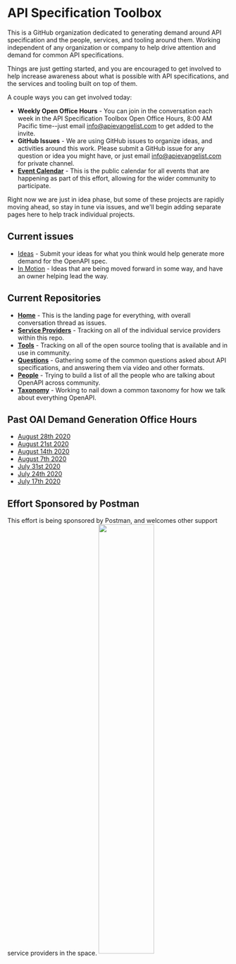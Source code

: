 # API Specification Toolbox
This is a GitHub organization dedicated to generating demand around API specification and the people, services, and tooling around them. Working independent of any organization or company to help drive attention and demand for common API specifications.

Things are just getting started, and you are encouraged to get involved to help increase awareness about what is possible with API specifications, and the services and tooling built on top of them.

A couple ways you can get involved today:

- **Weekly Open Office Hours** - You can join in the conversation each week in the API Specification Toolbox Open Office Hours, 8:00 AM Pacific time--just email [info@apievangelist.com](mailto:info@apievangelist.com) to get added to the invite.
- **GitHub Issues** - We are using GitHub issues to organize ideas, and activities around this work. Please submit a GitHub issue for any question or idea you might have, or just email [info@apievangelist.com](mailto:info@apievangelist.com) for private channel.
- **[Event Calendar](https://calendar.google.com/calendar?cid=Y29vOGVqZGluMjFqdGoxajBzZ2dhOXR1b29AZ3JvdXAuY2FsZW5kYXIuZ29vZ2xlLmNvbQ)** - This is the public calendar for all events that are happening as part of this effort, allowing for the wider community to participate.

Right now we are just in idea phase, but some of these projects are rapidly moving ahead, so stay in tune via issues, and we'll begin adding separate pages here to help track individual projects.

## Current issues

- [Ideas](https://github.com/api-specification-toolbox/home/issues?q=is%3Aissue+is%3Aopen+label%3Aideas) - Submit your ideas for what you think would help generate more demand for the OpenAPI spec.
- [In Motion](https://github.com/api-specification-toolbox/home/issues?q=is%3Aissue+is%3Aopen+label%3Ain-motion) - Ideas that are being moved forward in some way, and have an owner helping lead the way.

## Current Repositories

- **[Home](https://github.com/api-specification-toolbox/home)** - This is the landing page for everything, with overall conversation thread as issues.
- **[Service Providers](https://github.com/api-specification-toolbox/service-providers)** - Tracking on all of the individual service providers within this repo.
- **[Tools](https://github.com/api-specification-toolbox/tools)** - Tracking on all of the open source tooling that is available and in use in community.
- **[Questions](https://github.com/api-specification-toolbox/questiomns)** - Gathering some of the common questions asked about API specifications, and answering them via video and other formats.
- **[People](https://github.com/api-specification-toolbox/people)** - Trying to build a list of all the people who are talking about OpenAPI across community.
- **[Taxonomy](https://github.com/api-specification-toolbox/taxonomy)** - Working to nail down a common taxonomy for how we talk about everything OpenAPI.

## Past OAI Demand Generation Office Hours

- [August 28th 2020](https://youtu.be/SPj3H_UJY-4)
- [August 21st 2020](https://youtu.be/meQUdg8esjY)
- [August 14th 2020](https://youtu.be/ynZ4uzB5mdU)
- [August 7th 2020](https://youtu.be/TpSlNGyRdYM)
- [July 31st 2020](https://youtu.be/zPBzFsO9FVY)
- [July 24th 2020](https://youtu.be/IwdL29waRSw)
- [July 17th 2020](https://youtu.be/bP7PScrtrVQ)

## Effort Sponsored by Postman
This effort is being sponsored by Postman, and welcomes other support service providers in the space.
<img src="https://postman-toolboxes.s3.amazonaws.com/assets/pm-logo-horiz.png" width="50%" align="center">
